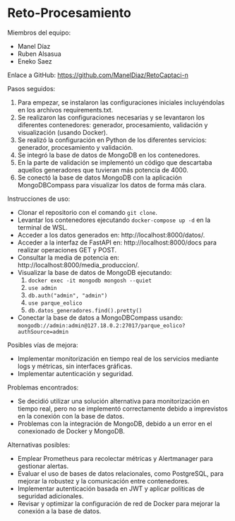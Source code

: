 # Reto-Procesamiento

Miembros del equipo:
- Manel Díaz
- Ruben Alsasua
- Eneko Saez

Enlace a GitHub: https://github.com/ManelDiaz/RetoCaptaci-n

Pasos seguidos:
1. Para empezar, se instalaron las configuraciones iniciales incluyéndolas en los archivos requirements.txt.
2. Se realizaron las configuraciones necesarias y se levantaron los diferentes contenedores: generador, procesamiento, validación y visualización (usando Docker).
3. Se realizó la configuración en Python de los diferentes servicios: generador, procesamiento y validación.
4. Se integró la base de datos de MongoDB en los contenedores.
5. En la parte de validación se implementó un código que descartaba aquellos generadores que tuvieran más potencia de 4000.
6. Se conectó la base de datos MongoDB con la aplicación MongoDBCompass para visualizar los datos de forma más clara.

Instrucciones de uso:
- Clonar el repositorio con el comando `git clone`.
- Levantar los contenedores ejecutando `docker-compose up -d` en la terminal de WSL.
- Acceder a los datos generados en: http://localhost:8000/datos/.
- Acceder a la interfaz de FastAPI en: http://localhost:8000/docs para realizar operaciones GET y POST.
- Consultar la media de potencia en: http://localhost:8000/media_produccion/.
- Visualizar la base de datos de MongoDB ejecutando:
  1. `docker exec -it mongodb mongosh --quiet`
  2. `use admin`
  3. `db.auth("admin", "admin")`
  4. `use parque_eolico`
  5. `db.datos_generadores.find().pretty()`
- Conectar la base de datos a MongoDBCompass usando:
  `mongodb://admin:admin@127.18.0.2:27017/parque_eolico?authSource=admin`

Posibles vías de mejora:
- Implementar monitorización en tiempo real de los servicios mediante logs y métricas, sin interfaces gráficas.
- Implementar autenticación y seguridad.

Problemas encontrados:
- Se decidió utilizar una solución alternativa para monitorización en tiempo real, pero no se implementó correctamente debido a imprevistos en la conexión con la base de datos.
- Problemas con la integración de MongoDB, debido a un error en el conexionado de Docker y MongoDB.

Alternativas posibles:
- Emplear Prometheus para recolectar métricas y Alertmanager para gestionar alertas.
- Evaluar el uso de bases de datos relacionales, como PostgreSQL, para mejorar la robustez y la comunicación entre contenedores.
- Implementar autenticación basada en JWT y aplicar políticas de seguridad adicionales.
- Revisar y optimizar la configuración de red de Docker para mejorar la conexión a la base de datos.



